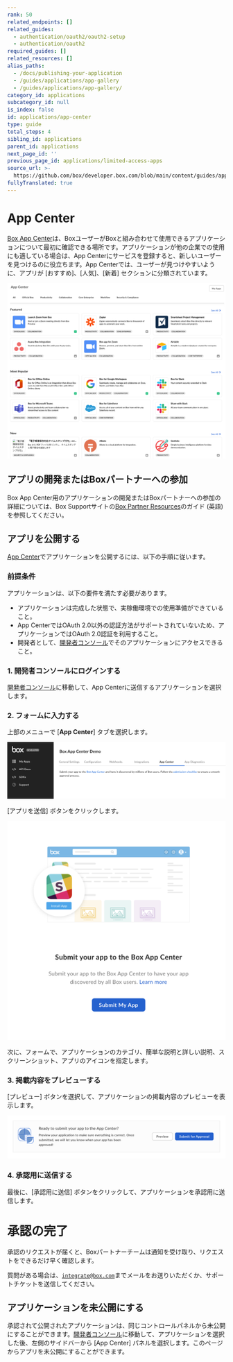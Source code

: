 ```yaml
---
rank: 50
related_endpoints: []
related_guides:
  - authentication/oauth2/oauth2-setup
  - authentication/oauth2
required_guides: []
related_resources: []
alias_paths:
  - /docs/publishing-your-application
  - /guides/applications/app-gallery
  - /guides/applications/app-gallery/
category_id: applications
subcategory_id: null
is_index: false
id: applications/app-center
type: guide
total_steps: 4
sibling_id: applications
parent_id: applications
next_page_id: ''
previous_page_id: applications/limited-access-apps
source_url: >-
  https://github.com/box/developer.box.com/blob/main/content/guides/applications/app-center.md
fullyTranslated: true
---
```

# App Center

[Box App Center][app-center]は、BoxユーザーがBoxと組み合わせて使用できるアプリケーションについて最初に確認できる場所です。アプリケーションが他の企業での使用にも適している場合は、App Centerにサービスを登録すると、新しいユーザーを見つけるのに役立ちます。App Centerでは、ユーザーが見つけやすいように、アプリが \[おすすめ]、\[人気]、\[新着] セクションに分類されています。

<ImageFrame shadow center>

![App Center](./images/app-center.png)

</ImageFrame>

## アプリの開発またはBoxパートナーへの参加

Box App Center用のアプリケーションの開発またはBoxパートナーへの参加の詳細については、Box Supportサイトの[Box Partner Resources][bp]のガイド (英語) を参照してください。

## アプリを公開する

[App Center][app-center]でアプリケーションを公開するには、以下の手順に従います。

### 前提条件

アプリケーションは、以下の要件を満たす必要があります。

* アプリケーションは完成した状態で、実稼働環境での使用準備ができていること。
* App CenterではOAuth 2.0以外の認証方法がサポートされていないため、アプリケーションではOAuth 2.0認証を利用すること。
* 開発者として、[開発者コンソール][devconsole]でそのアプリケーションにアクセスできること。

### 1. 開発者コンソールにログインする

[開発者コンソール][devconsole]に移動して、App Centerに送信するアプリケーションを選択します。

### 2. フォームに入力する

上部のメニューで \[**App Center**] タブを選択します。

<ImageFrame center border shadow>

![\[App Center\] パネル](./images/app-menu.png)

</ImageFrame>

\[アプリを送信] ボタンをクリックします。

<ImageFrame center border shadow width="400">

![\[アプリを送信\] ボタン](./images/submit-app.png)

</ImageFrame>

次に、フォームで、アプリケーションのカテゴリ、簡単な説明と詳しい説明、スクリーンショット、アプリのアイコンを指定します。

### 3. 掲載内容をプレビューする

\[プレビュー] ボタンを選択して、アプリケーションの掲載内容のプレビューを表示します。

<ImageFrame center border shadow>

![プレビューと送信](./images/submit-and-approve.png)

</ImageFrame>

### 4. 承認用に送信する

最後に、\[承認用に送信] ボタンをクリックして、アプリケーションを承認用に送信します。

<Message>

# 承認の完了

承認のリクエストが届くと、Boxパートナーチームは通知を受け取り、リクエストをできるだけ早く確認します。

質問がある場合は、[`integrate@box.com`][email]までメールをお送りいただくか、サポートチケットを送信してください。

</Message>

## アプリケーションを未公開にする

承認されて公開されたアプリケーションは、同じコントロールパネルから未公開にすることができます。[開発者コンソール][devconsole]に移動して、アプリケーションを選択した後、左側のサイドバーから \[App Center] パネルを選択します。このページからアプリを未公開にすることができます。

[app-center]: https://app.box.com/services

[devconsole]: https://account.box.com/developers/services

[email]: mailto:integrate@box.com

[bp]: https://support.box.com/hc/en-us/sections/360009473734-Box-Partner-Resources
